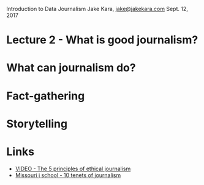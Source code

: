 Introduction to Data Journalism
Jake Kara, jake@jakekara.com
Sept. 12, 2017

# Lecture 2 - What is good journalism?

# What can journalism do?

# Fact-gathering

# Storytelling


# Links
* [VIDEO - The 5 principles of ethical journalism](http://ethicaljournalismnetwork.org/who-we-are/5-principles-of-journalism)
* [Missouri j school - 10 tenets of journalism](https://journalism.missouri.edu/jan-2012/journalism-basics.html)